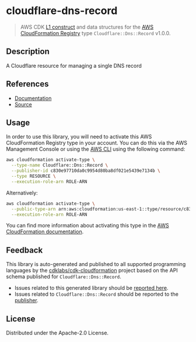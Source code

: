# cloudflare-dns-record

> AWS CDK [L1 construct] and data structures for the [AWS CloudFormation Registry] type `Cloudflare::Dns::Record` v1.0.0.

[L1 construct]: https://docs.aws.amazon.com/cdk/latest/guide/constructs.html
[AWS CloudFormation Registry]: https://docs.aws.amazon.com/AWSCloudFormation/latest/UserGuide/registry.html

## Description

A Cloudflare resource for managing a single DNS record

## References

* [Documentation](https://github.com/aws-ia/cloudformation-cloudflare-resource-providers)
* [Source](https://github.com/aws-ia/cloudformation-cloudflare-resource-providers.git)

## Usage

In order to use this library, you will need to activate this AWS CloudFormation Registry type in your account. You can do this via the AWS Management Console or using the [AWS CLI](https://aws.amazon.com/cli/) using the following command:

```sh
aws cloudformation activate-type \
  --type-name Cloudflare::Dns::Record \
  --publisher-id c830e97710da0c9954d80ba8df021e5439e7134b \
  --type RESOURCE \
  --execution-role-arn ROLE-ARN
```

Alternatively:

```sh
aws cloudformation activate-type \
  --public-type-arn arn:aws:cloudformation:us-east-1::type/resource/c830e97710da0c9954d80ba8df021e5439e7134b/Cloudflare-Dns-Record \
  --execution-role-arn ROLE-ARN
```

You can find more information about activating this type in the [AWS CloudFormation documentation](https://docs.aws.amazon.com/AWSCloudFormation/latest/UserGuide/registry-public.html).

## Feedback

This library is auto-generated and published to all supported programming languages by the [cdklabs/cdk-cloudformation] project based on the API schema published for `Cloudflare::Dns::Record`.

* Issues related to this generated library should be [reported here](https://github.com/cdklabs/cdk-cloudformation/issues/new?title=Issue+with+%40cdk-cloudformation%2Fcloudflare-dns-record+v1.0.0).
* Issues related to `Cloudflare::Dns::Record` should be reported to the [publisher](https://github.com/aws-ia/cloudformation-cloudflare-resource-providers).

[cdklabs/cdk-cloudformation]: https://github.com/cdklabs/cdk-cloudformation

## License

Distributed under the Apache-2.0 License.
